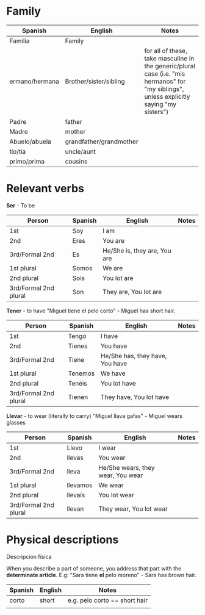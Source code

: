 # Family
| Spanish | English | Notes |
| ---- | ---- | ---- |
| Familia | Family |  |
| ermano/hermana | Brother/sister/sibling | for all of these, take masculine in the generic/plural case (i.e. "mis hermanos" for "my siblings", unless explicitly saying "my sisters") |
| Padre | father |  |
| Madre | mother |  |
| Abuelo/abuela | grandfather/grandmother |  |
| tío/tía | uncle/aunt |  |
| primo/prima | cousins |  |
# Relevant verbs
**Ser** - To be

| Person | Spanish | English | Notes |
| ---- | ---- | ---- | ---- |
| 1st | Soy | I am |  |
| 2nd | Eres | You are |  |
| 3rd/Formal 2nd | Es | He/She is, they are, You are |  |
| 1st plural | Somos | We are |  |
| 2nd plural | Sois | You lot are |  |
| 3rd/Formal 2nd plural | Son | They are, You lot are |  |
**Tener** - to have
"Miguel tiene el pelo corto" - Miguel has short hair.

| Person | Spanish | English | Notes |
| ---- | ---- | ---- | ---- |
| 1st | Tengo | I have |  |
| 2nd | Tienes | You have |  |
| 3rd/Formal 2nd | Tiene | He/She has, they have, You have |  |
| 1st plural | Tenemos | We have |  |
| 2nd plural | Tenéis | You lot have |  |
| 3rd/Formal 2nd plural | Tienen | They have, You lot have |  |
**Llevar** - to wear (literally to carry)
"Miguel llava gafas" - Miguel wears glasses

| Person | Spanish | English | Notes |
| ---- | ---- | ---- | ---- |
| 1st | Llevo | I wear |  |
| 2nd | llevas | You wear |  |
| 3rd/Formal 2nd | lleva | He/She wears, they wear, You wear |  |
| 1st plural | llevamos | We wear |  |
| 2nd plural | llevaís | You lot wear |  |
| 3rd/Formal 2nd plural | llevan | They wear, You lot wear |  |
# Physical descriptions
Descripción física

When you describe a part of someone, you address that part with the **determinate article**. E.g:
"Sara tiene **el** pelo moreno" - Sara has brown hair.

| Spanish | English | Notes |
| ---- | ---- | ---- |
| corto | short | e.g. pelo corto == short hair |
|  |  |  |
